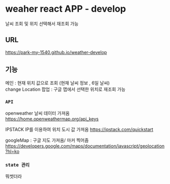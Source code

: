 # weaher react APP - develop

날씨 조회 및 위치 선택해서 재조회 가능

## URL
https://park-my-1540.github.io/weather-develop

## 기능

메인 : 현재 위치 값으로 조회 (현재 날씨 정보 , 6일 날씨) <BR/>
change Location 팝업 : 구글 맵에서 선택한 위치로 재조회 가능

### `API`

openweather 날씨 데이터 가져옴 <br/>
https://home.openweathermap.org/api_keys

IPSTACK IP를 이용하여 위치 도시 값 가져옴
https://ipstack.com/quickstart

googleMap : 구글 지도 가져옴/ 마커 찍어줌
https://developers.google.com/maps/documentation/javascript/geolocation?hl=ko

### `state 관리`
뭐썻더라

